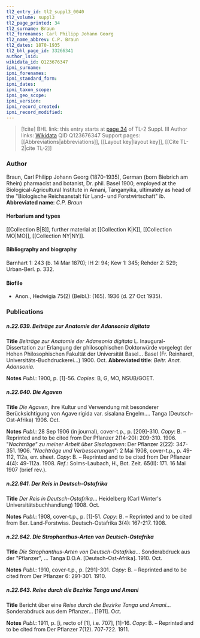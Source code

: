 ```yaml
---
tl2_entry_id: tl2_suppl3_0040
tl2_volume: suppl3
tl2_page_printed: 34
tl2_surname: Braun
tl2_forenames: Carl Philipp Johann Georg
tl2_name_abbrev: C.P. Braun
tl2_dates: 1870-1935
tl2_bhl_page_id: 33266341
author_lsid: 
wikidata_id: Q123676347
ipni_surname: 
ipni_forenames: 
ipni_standard_form: 
ipni_dates: 
ipni_taxon_scope: 
ipni_geo_scope: 
ipni_version: 
ipni_record_created: 
ipni_record_modified:
---
```


> [!cite] BHL link: this entry starts at [page 34](https://www.biodiversitylibrary.org/page/33266341) of TL-2 Suppl. III
> Author links: [Wikidata](https://www.wikidata.org/wiki/Q123676347) QID Q123676347
> Support pages: [[Abbreviations|abbreviations]], [[Layout key|layout key]], [[Cite TL-2|cite TL-2]]

### Author

Braun, Carl Philipp Johann Georg (1870-1935), German (born Biebrich am Rhein) pharmacist and botanist, Dr. phil. Basel 1900, employed at the Biological-Agricultural Institute in Amani, Tanganyika, ultimately as head of the "Biologische Reichsanstalt für Land- und Forstwirtschaft" ib. 
**Abbreviated name**: *C.P. Braun*

#### Herbarium and types

[[Collection B|B]], further material at [[Collection K|K]], [[Collection MO|MO]], [[Collection NY|NY]].

#### Bibliography and biography

Barnhart 1: 243 (b. 14 Mar 1870); IH 2: 94; Kew 1: 345; Rehder 2: 529; Urban-Berl. p. 332.

#### Biofile

- Anon., Hedwigia 75(2) (Beibl.): (165). 1936 (d. 27 Oct 1935).

### Publications

##### n.22.639. Beiträge zur Anatomie der Adansonia digitata

**Title**
*Beiträge zur Anatomie der Adansonia digitata* L. Inaugural-Dissertation zur Erlangung der philosophischen Doktorwürde vorgelegt der Hohen Philosophischen Fakultät der Universität Basel... Basel (Fr. Reinhardt, Universitäts-Buchdruckerei...) 1900. Oct.
**Abbreviated title**: *Beitr. Anat. Adansonia*.

**Notes**
*Publ*.: 1900, p. \[1\]-56. *Copies*: B, G, MO, NSUB/GOET.

##### n.22.640. Die Agaven

**Title**
*Die Agaven*, ihre Kultur und Verwendung mit besonderer Berücksichtigung von Agave rigida var. sisalana Engelm.... Tanga (Deutsch-Ost-Afrika) 1906. Oct.

**Notes**
*Publ*.: 28 Sep 1906 (in journal), cover-t.p., p. \[209\]-310. *Copy*: B. – Reprinted and to be cited from Der Pflanzer 2(14-20): 209-310. 1906.
"*Nachträge" zu meiner Arbeit über Sisalagaven*: Der Pflanzer 2(22): 347-351. 1906.
"*Nachträge und Verbesserungen*": 2 Mai 1908, cover-t.p., p. 49-112, 112a, err. sheet. *Copy*: B. – Reprinted and to be cited from Der Pflanzer 4(4): 49-112a. 1908.
*Ref*.: Solms-Laubach, H., Bot. Zeit. 65(II): 171. 16 Mai 1907 (brief rev.).

##### n.22.641. Der Reis in Deutsch-Ostafrika

**Title**
*Der Reis in Deutsch-Ostafrika*... Heidelberg (Carl Winter's Universitätsbuchhandlung) 1908. Oct.

**Notes**
*Publ*.: 1908, cover-t.p., p. \[1\]-51. *Copy*: B. – Reprinted and to be cited from Ber. Land-Forstwiss. Deutsch-Ostafrika 3(4): 167-217. 1908.

##### n.22.642. Die Strophanthus-Arten von Deutsch-Ostafrika

**Title**
*Die Strophanthus-Arten von Deutsch-Ostafrika*... Sonderabdruck aus der "Pflanzer", ... Tanga D.O.A. \[Deutsch-Ost-Afrika\]. 1910. Oct.

**Notes**
*Publ*.: 1910, cover-t.p., p. \[291\]-301. *Copy*: B. – Reprinted and to be cited from Der Pflanzer 6: 291-301. 1910.

##### n.22.643. Reise durch die Bezirke Tanga und Amani

**Title**
Bericht über eine *Reise durch die Bezirke Tanga und Amani*... Sonderabdruck aus dem Pflanzer... \[1911\]. Oct.

**Notes**
*Publ*.: 1911, p. \[i, recto of \[1\], i.e. 707\], \[1\]-16. *Copy*: B. – Reprinted and to be cited from Der Pflanzer 7(12). 707-722. 1911.

